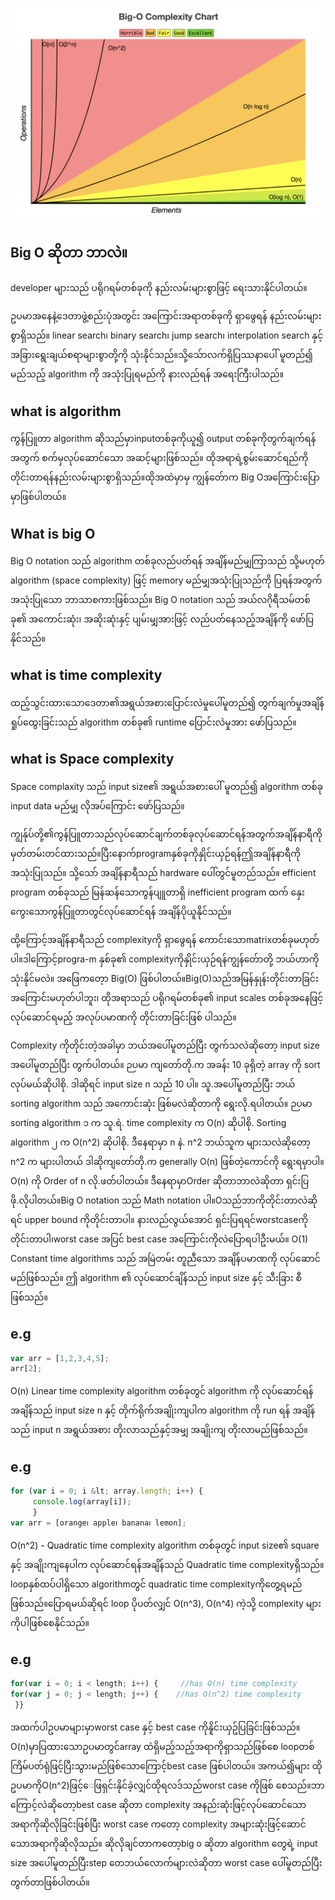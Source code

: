 ![elements](./elements.png)

## Big O ဆိုတာ ဘာလဲ။

 developer များသည် ပရိုဂရမ်တစ်ခုကို နည်းလမ်းများစွာဖြင့် ရေးသားနိုင်ပါတယ်။

ဥပမာအနေနဲ့ဒေတာဖွဲ့စည်းပုံအတွင်း အကြောင်းအရာတစ်ခုကို ရှာဖွေရန် နည်းလမ်းများစွာရှိသည်။ linear search၊ binary search၊ jump search၊ interpolation search နှင့် အခြားရွေးချယ်စရာများစွာတို့ကို သုံးနိုင်သည်။သို့သ်ောလက်ရှိပြဿနာပေါ် မူတည်၍ မည်သည့် algorithm ကို အသုံးပြုရမည်ကို နားလည်ရန် အရေးကြီးပါသည်။

## what is algorithm

ကွန်ပြူတာ algor‌ithm ဆိုသည်မှာinputတစ်ခုကိုယူ၍ output တစ်ခုကိုတွက်ချက်ရန်အတွက် စက်မှလုပ်ဆောင်သော အဆင့်များဖြစ်သည်။ ထိုအရာရဲ့စွမ်းဆောင်ရည်ကိုတိုင်းတာရန်နည်းလမ်းများစွာရှိသည်။ထိုအထဲမှာမှ ကျွန်တ်ောက Big Oအကြောင်းပြောမှာဖြစ်ပါတယ်။

## What is big O
Big O notation သည် algorithm တစ်ခုလည်ပတ်ရန် အချိန်မည်မျှကြာသည် သို့မဟုတ် algorithm (space complexity) ဖြင့် memory မည်မျှအသုံးပြုသည်ကို ပြရန်အတွက် အသုံးပြုသော ဘာသာစကားဖြစ်သည်။ Big O notation သည် အယ်လဂိုရီသမ်တစ်ခု၏ အကောင်းဆုံး၊ အဆိုးဆုံးနှင့် ပျမ်းမျှအားဖြင့် လည်ပတ်နေသည့်အချိန်ကို ဖော်ပြနိုင်သည်။ 


## what is time complexity
ထည့်သွင်းထားသောဒေတာ၏အရွယ်အစားပြောင်းလဲမှုပေါ်မူတည်၍ တွက်ချက်မှုအချိန်ရှုပ်ထွေးခြင်းသည် algorithm တစ်ခု၏ runtime ပြောင်းလဲမှုအား ဖော်ပြသည်။

## what is Space complexity 
Space complaxity သည် input size၏ အရွယ်အစားပေါ် မူတည်၍ algorithm တစ်ခု input data မည်မျှ လိုအပ်ကြောင်း ဖော်ပြသည်။


ကျွန်ုပ်တို့၏ကွန်ပြူတာသည်လုပ်ဆောင်ချက်တစ်ခုလုပ်ဆောင်ရန်အတွက်အချိန်နာရီကိုမှတ်တမ်းတင်ထားသည်။ပြီးနောက်programနှစ်ခုကိုနှိုင်းယှဉ်ရန်ဤအချိန်နာရီကို အသုံးပြုသည်။ သို့သော် အချိန်နာရီသည် hardware ပေါ်တွင်မူတည်သည်။ efficient program တစ်ခုသည် မြန်ဆန်သောကွန်ပျူတာရှိ inefficient program ထက် နှေးကွေးသောကွန်ပြူတာတွင်လုပ်ဆောင်ရန် အချိန်ပိုယူနိုင်သည်။

ထို့ကြောင့်အချိန်နာရီသည် complexityကို ရှာဖွေရန် ကောင်းသောmatrixတစ်ခုမဟုတ်ပါ။ဒါကြောင့်progra-m နှစ်ခု၏ complexityကိုနှိုင်းယှဉ်ရန်ကျွန်တ်ောတို့ ဘယ်ဟာကို  သုံးနိုင်မလဲ။ အဖြေကတေ့ာ Big(O) ဖြစ်ပါတယ်။Big(O)သည်အမြန်နှုန်းတိုင်းတာခြင်းအကြောင်းမဟုတ်ပါဘူး၊ ထိုအရာသည် ပရိုဂရမ်တစ်ခု၏ input scales  တစ်ခုအနေဖြင့် လုပ်ဆောင်ရမည့် အလုပ်ပမာဏကို တိုင်းတာခြင်းဖြစ် ပါသည်။

Complexity ကိုတိုင်းတဲ့အခါမှာ ဘယ်အပေါ်မူတည်ပြီး တွက်သလဲဆိုတော့ input size အပေါ်မူတည်ပြီး တွက်ပါတယ်။ ဉပမာ ကျတော်တို.က အခန်း 10 ခုရှိတဲ့ array ကို sort လုပ်မယ်ဆိုပါစို. ဒါဆိုရင် input size n သည် 10 ပါ။ သူ.အပေါ်မူတည်ပြီး ဘယ် sorting algorithm သည် အကောင်းဆုံး ဖြစ်မလဲဆိုတာကို ရွေးလို.ရပါတယ်။
ဉပမာ sorting algorithm ၁ က သူ.ရဲ. time complexity က O(n) ဆိုပါစို. Sorting algorithm ၂ က O(n^2) ဆိုပါစို. ဒီနေရာမှာ n နဲ. n^2 ဘယ်သူက များသလဲဆိုတော့ n^2 က များပါတယ် ဒါဆိုကျတော်တို.က generally O(n) ဖြစ်တဲ့ကောင်ကို ရွေးရမှာပါ။
O(n) ကို Order of n လို.ဖတ်ပါတယ်။ 
ဒီနေရာမှာOrder ဆိုတာဘာလဲဆိုတာ ရှင်းပြဖို.လိုပါတယ်။Big O notation သည် Math notation ပါ။Oသည်ဘာကိုတိုင်းတာလဲဆိုရင် upper bound ကိုတိုင်းတာပါ။ နားလည်လွယ်အောင် ရှင်းပြရရင်worstcaseကိုတိုင်းတာပါ၊worst case အပြင် best case အကြောင်းကိုလဲပြောရပါဦးမယ်။ 
O(1)
Constant time algorithms သည် အမြဲတမ်း တူညီသော အချိန်ပမာဏကို လုပ်ဆောင်မည်ဖြစ်သည်။ ဤ algorithm ၏ လုပ်ဆောင်ချိန်သည် input size နှင့် သီးခြား စီဖြစ်သည်။
## e.g
``` javascript
var arr = [1,2,3,4,5];
arr[2]; 
```




O(n)
 Linear time complexity 
algorithm တစ်ခုတွင် algorithm ကို လုပ်ဆောင်ရန်အချိန်သည် input size n နှင့် တိုက်ရိုက်အချိုးကျပါက algorithm ကို run ရန် အချိန်သည် input n အရွယ်အစား တိုးလာသည်နှင့်အမျှ အချိုးကျ တိုးလာမည်ဖြစ်သည်။
## e.g

``` javascript
for (var i = 0; i &lt; array.length; i++) {
	 console.log(array[i]);
	 }
var arr = [orange၊ apple၊ banana၊ lemon];
```


O(n^2) - Quadratic time complexity
 algorithm တစ်ခုတွင် input size၏ square နှင့် အချိုးကျနေပါက လုပ်ဆောင်ရန်အချိန်သည် Quadratic time complexityရှိသည်။ loopနှစ်ထပ်ပါရှိသော algorithmတွင်  quadratic time complexityကိုတွေ့ရမည်ဖြစ်သည်။ပြောရမယ်ဆိုရင် loop ပိုပတ်လျှင် O(n^3), O(n^4) ကဲ့သို့ complexity များကိုပါဖြစ်စေနိုင်သည်။
## e.g
``` javascript
for(var i = 0; i < length; i++) {     //has O(n) time complexity    
for(var j = 0; j < length; j++) {    //has O(n^2) time complexity      //   
 }}
```

အထက်ပါဥပမာများမှာworst case နှင့် best case ကိုနိူင်းယှဥ်ပြခြင်းဖြစ်သည်။O(n)မှာပြထားသောဥပမာတွင်array ထဲရှိမည့်သည့်အရာကိုရှာသည်ဖြစ်စေ loopတစ်ကြိမ်ပတ်ရုံဖြင့်ပြီးသွားမည်ဖြစ်‌သောကြောင့်best case ဖြစ်ပါတယ်။ အကယ်၍များ ထိုဥပမာကိုO(n^2)ဖြင့်ေဖြရှင်းနိုင်ခဲ့လျှင်ထိုရလဒ်သည်worst case ကိုဖြစ် စေသည်။ဘာကြောင့်လဲဆိုတော့best case ဆိုတာ complexity အနည်းဆုံးဖြင့်လုပ်ဆောင်‌သောအရာကိုဆိုလိုခြင်းဖြစ်ပြီး worst case ကတော့ complexity အများဆုံးဖြင့်ဆောင်သော‌အရာကိုဆိုလိုသည်။
ဆိုလိုချင်တာကတော့big o ဆိုတာ algorithm တွေရဲ့ input size အပေါ်မူတည်ပြီးstep တေဘယ်လောက်များလဲဆိုတာ worst case ပေါ်မူတည်ပြီးတွက်တာဖြစ်ပါတယ်။
		


